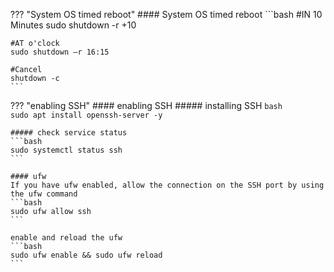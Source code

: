 ??? "System OS timed reboot"
    #### System OS timed reboot
    ```bash
    #IN 10 Minutes
    sudo shutdown -r +10
    
    #AT o'clock
    sudo shutdown –r 16:15
    
    #Cancel
    shutdown -c
    ```

??? "enabling SSH"
    #### enabling SSH
    ##### installing SSH
    ```bash
    sudo apt install openssh-server -y
    ```

    ##### check service status
    ```bash
    sudo systemctl status ssh
    ```

    #### ufw
    If you have ufw enabled, allow the connection on the SSH port by using the ufw command
    ```bash
    sudo ufw allow ssh
    ```

    enable and reload the ufw
    ```bash
    sudo ufw enable && sudo ufw reload
    ```
